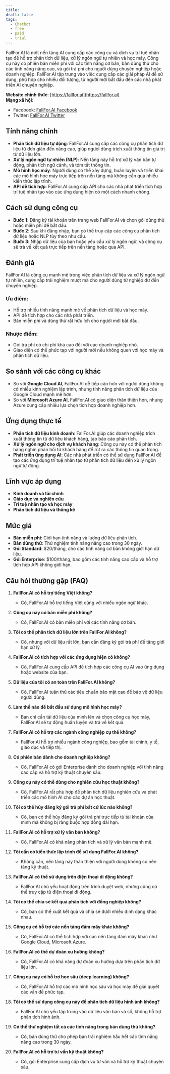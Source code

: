 ```yaml
---
title: 
draft: false
tags:
  - Chatbot
  - free
  - paid
  - trial
---
```

FallFor.AI là một nền tảng AI cung cấp các công cụ và dịch vụ trí tuệ nhân tạo để hỗ trợ phân tích dữ liệu, xử lý ngôn ngữ tự nhiên và học máy. Công cụ này có phiên bản miễn phí với các tính năng cơ bản, bản dùng thử cho các tính năng nâng cao, và gói trả phí cho người dùng chuyên nghiệp hoặc doanh nghiệp. FallFor.AI tập trung vào việc cung cấp các giải pháp AI dễ sử dụng, phù hợp cho nhiều đối tượng, từ người mới bắt đầu đến các nhà phát triển AI chuyên nghiệp.

**Website chính thức**: [https://fallfor.ai](https://fallfor.ai)  
**Mạng xã hội**:

- Facebook: [FallFor.AI Facebook](https://facebook.com/fallforai)
- Twitter: [FallFor.AI Twitter](https://twitter.com/fallforai)

## Tính năng chính

- **Phân tích dữ liệu tự động**: FallFor.AI cung cấp các công cụ phân tích dữ liệu từ đơn giản đến nâng cao, giúp người dùng trích xuất thông tin giá trị từ dữ liệu lớn.
- **Xử lý ngôn ngữ tự nhiên (NLP)**: Nền tảng này hỗ trợ xử lý văn bản tự động, phân tích ngữ cảnh, và tóm tắt thông tin.
- **Mô hình học máy**: Người dùng có thể xây dựng, huấn luyện và triển khai các mô hình học máy trực tiếp trên nền tảng mà không cần quá nhiều kiến thức lập trình.
- **API dễ tích hợp**: FallFor.AI cung cấp API cho các nhà phát triển tích hợp trí tuệ nhân tạo vào các ứng dụng hiện có một cách nhanh chóng.

## Cách sử dụng công cụ

- **Bước 1**: Đăng ký tài khoản trên trang web FallFor.AI và chọn gói dùng thử hoặc miễn phí để bắt đầu.
- **Bước 2**: Sau khi đăng nhập, bạn có thể truy cập các công cụ phân tích dữ liệu hoặc NLP tùy theo nhu cầu.
- **Bước 3**: Nhập dữ liệu của bạn hoặc yêu cầu xử lý ngôn ngữ, và công cụ sẽ trả về kết quả trực tiếp trên nền tảng hoặc qua API.

## Đánh giá

FallFor.AI là công cụ mạnh mẽ trong việc phân tích dữ liệu và xử lý ngôn ngữ tự nhiên, cung cấp trải nghiệm mượt mà cho người dùng từ nghiệp dư đến chuyên nghiệp.

### Ưu điểm:

- Hỗ trợ nhiều tính năng mạnh mẽ về phân tích dữ liệu và học máy.
- API dễ tích hợp cho các nhà phát triển.
- Bản miễn phí và dùng thử rất hữu ích cho người mới bắt đầu.

### Nhược điểm:

- Gói trả phí có chi phí khá cao đối với các doanh nghiệp nhỏ.
- Giao diện có thể phức tạp với người mới nếu không quen với học máy và phân tích dữ liệu.

## So sánh với các công cụ khác

- So với **Google Cloud AI**, FallFor.AI dễ tiếp cận hơn với người dùng không có nhiều kinh nghiệm lập trình, nhưng tính năng phân tích dữ liệu của Google Cloud mạnh mẽ hơn.
- So với **Microsoft Azure AI**, FallFor.AI có giao diện thân thiện hơn, nhưng Azure cung cấp nhiều lựa chọn tích hợp doanh nghiệp hơn.

## Ứng dụng thực tế

- **Phân tích dữ liệu kinh doanh**: FallFor.AI giúp các doanh nghiệp trích xuất thông tin từ dữ liệu khách hàng, tạo báo cáo phân tích.
- **Xử lý ngôn ngữ cho dịch vụ khách hàng**: Công cụ này có thể phân tích hàng nghìn phản hồi từ khách hàng để rút ra các thông tin quan trọng.
- **Phát triển ứng dụng AI**: Các nhà phát triển có thể sử dụng FallFor.AI để tạo các ứng dụng trí tuệ nhân tạo từ phân tích dữ liệu đến xử lý ngôn ngữ tự động.

## Lĩnh vực áp dụng

- **Kinh doanh và tài chính**
- **Giáo dục và nghiên cứu**
- **Trí tuệ nhân tạo và học máy**
- **Phân tích dữ liệu và thống kê**

## Mức giá

- **Bản miễn phí**: Giới hạn tính năng và lượng dữ liệu phân tích.
- **Bản dùng thử**: Thử nghiệm tính năng nâng cao trong 30 ngày.
- **Gói Standard**: $20/tháng, cho các tính năng cơ bản không giới hạn dữ liệu.
- **Gói Enterprise**: $100/tháng, bao gồm các tính năng cao cấp và hỗ trợ tích hợp API không giới hạn.

## Câu hỏi thường gặp (FAQ)

1. **FallFor.AI có hỗ trợ tiếng Việt không?**
    
    - Có, FallFor.AI hỗ trợ tiếng Việt cùng với nhiều ngôn ngữ khác.
2. **Công cụ này có bản miễn phí không?**
    
    - Có, FallFor.AI có bản miễn phí với các tính năng cơ bản.
3. **Tôi có thể phân tích dữ liệu lớn trên FallFor.AI không?**
    
    - Có, nhưng với dữ liệu rất lớn, bạn cần đăng ký gói trả phí để tăng giới hạn xử lý.
4. **FallFor.AI có tích hợp với các ứng dụng hiện có không?**
    
    - Có, FallFor.AI cung cấp API để tích hợp các công cụ AI vào ứng dụng hoặc website của bạn.
5. **Dữ liệu của tôi có an toàn trên FallFor.AI không?**
    
    - Có, FallFor.AI tuân thủ các tiêu chuẩn bảo mật cao để bảo vệ dữ liệu người dùng.
6. **Làm thế nào để bắt đầu sử dụng mô hình học máy?**
    
    - Bạn chỉ cần tải dữ liệu của mình lên và chọn công cụ học máy, FallFor.AI sẽ tự động huấn luyện và trả về kết quả.
7. **FallFor.AI có hỗ trợ các ngành công nghiệp cụ thể không?**
    
    - FallFor.AI hỗ trợ nhiều ngành công nghiệp, bao gồm tài chính, y tế, giáo dục và tiếp thị.
8. **Có phiên bản dành cho doanh nghiệp không?**
    
    - Có, FallFor.AI có gói Enterprise dành cho doanh nghiệp với tính năng cao cấp và hỗ trợ kỹ thuật chuyên sâu.
9. **Công cụ này có thể dùng cho nghiên cứu học thuật không?**
    
    - Có, FallFor.AI rất phù hợp để phân tích dữ liệu nghiên cứu và phát triển các mô hình AI cho các dự án học thuật.
10. **Tôi có thể hủy đăng ký gói trả phí bất cứ lúc nào không?**
    
    - Có, bạn có thể hủy đăng ký gói trả phí trực tiếp từ tài khoản của mình mà không bị ràng buộc hợp đồng dài hạn.
11. **FallFor.AI có hỗ trợ xử lý văn bản không?**
    
    - Có, FallFor.AI có khả năng phân tích và xử lý văn bản mạnh mẽ.
12. **Tôi cần có kiến thức lập trình để sử dụng FallFor.AI không?**
    
    - Không cần, nền tảng này thân thiện với người dùng không có nền tảng kỹ thuật.
13. **FallFor.AI có thể sử dụng trên điện thoại di động không?**
    
    - FallFor.AI chủ yếu hoạt động trên trình duyệt web, nhưng cũng có thể truy cập từ điện thoại di động.
14. **Tôi có thể chia sẻ kết quả phân tích với đồng nghiệp không?**
    
    - Có, bạn có thể xuất kết quả và chia sẻ dưới nhiều định dạng khác nhau.
15. **Công cụ có hỗ trợ các nền tảng đám mây khác không?**
    
    - Có, FallFor.AI có thể tích hợp với các nền tảng đám mây khác như Google Cloud, Microsoft Azure.
16. **FallFor.AI có thể dự đoán xu hướng không?**
    
    - Có, FallFor.AI có khả năng dự đoán xu hướng dựa trên phân tích dữ liệu lớn.
17. **Công cụ này có hỗ trợ học sâu (deep learning) không?**
    
    - Có, FallFor.AI hỗ trợ các mô hình học sâu và học máy để giải quyết các vấn đề phức tạp.
18. **Tôi có thể sử dụng công cụ này để phân tích dữ liệu hình ảnh không?**
    
    - FallFor.AI chủ yếu tập trung vào dữ liệu văn bản và số, không hỗ trợ phân tích hình ảnh.
19. **Có thể thử nghiệm tất cả các tính năng trong bản dùng thử không?**
    
    - Có, bản dùng thử cho phép bạn trải nghiệm hầu hết các tính năng nâng cao trong 30 ngày.
20. **FallFor.AI có hỗ trợ tư vấn kỹ thuật không?**
    
    - Có, gói Enterprise cung cấp dịch vụ tư vấn và hỗ trợ kỹ thuật chuyên sâu.